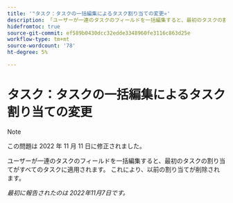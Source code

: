 ```yaml
---
title: '"タスク：タスクの一括編集によるタスク割り当ての変更»'
description: 「ユーザーが一連のタスクのフィールドを一括編集すると、最初のタスクの割り当てがすべてのタスクに適用されます。 これにより、以前の割り当てが削除されます。」
hidefromtoc: true
source-git-commit: ef589b0430dcc32edde3348960fe3116c863d25e
workflow-type: tm+mt
source-wordcount: '78'
ht-degree: 5%

---
```



# タスク：タスクの一括編集によるタスク割り当ての変更

>[!NOTE]
>
>この問題は 2022 年 11 月 11 日に修正されました。


ユーザーが一連のタスクのフィールドを一括編集すると、最初のタスクの割り当てがすべてのタスクに適用されます。 これにより、以前の割り当てが削除されます。

_最初に報告されたのは 2022年11月7日です。_


